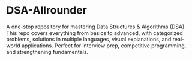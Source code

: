 # DSA-Allrounder
A one-stop repository for mastering Data Structures &amp; Algorithms (DSA). This repo covers everything from basics to advanced, with categorized problems, solutions in multiple languages, visual explanations, and real-world applications. Perfect for interview prep, competitive programming, and strengthening fundamentals.
